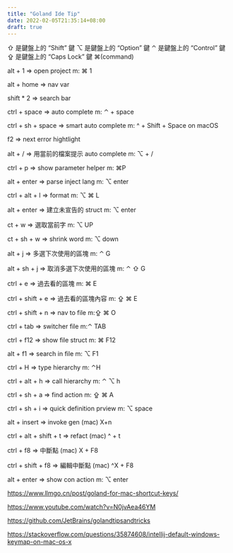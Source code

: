 ```yaml
---
title: "Goland Ide Tip"
date: 2022-02-05T21:35:14+08:00
draft: true
---
```


⇧ 是鍵盤上的 “Shift” 鍵
⌥ 是鍵盤上的 “Option” 鍵
⌃ 是鍵盤上的 “Control” 鍵
⇪ 是鍵盤上的 “Caps Lock” 鍵
⌘(command)

alt + 1 => open project
m: ⌘ 1

alt + home => nav var

shift * 2 => search bar

ctrl + space => auto complete
m: ⌃ + space

ctrl + sh + space => smart auto complete
m: ^ + Shift + Space on macOS


f2 => next error hightlight

alt + / => 用當前的檔案提示 auto complete
m: ⌥  + /

ctrl + p => show parameter helper
m: ⌘P

alt + enter => parse inject lang
m: ⌥ enter

ctrl + alt + l => format
m: ⌥ ⌘ L

alt + enter => 建立未宣告的 struct
m: ⌥ enter

ct + w => 選取當前字
m: ⌥ UP

ct + sh + w => shrink word
m: ⌥ down

alt + j => 多選下次使用的區塊
m: ⌃ G

alt + sh + j => 取消多選下次使用的區塊
m: ⌃ ⇧ G

ctrl + e => 過去看的區塊
m: ⌘ E

ctrl + shift + e => 過去看的區塊內容
m: ⇪ ⌘ E

ctrl + shift + n => nav to file
m:⇪ ⌘ O

ctrl + tab => switcher file
m:⌃ TAB

ctrl + f12 => show file struct
m: ⌘ F12

alt + f1 => search in file
m: ⌥ F1

ctrl + H => type hierarchy
m: ⌃H

ctrl + alt + h => call hierarchy
m: ⌃ ⌥ h

ctrl + sh + a => find action
m: ⇪ ⌘ A

ctrl + sh + i => quick definition prview
m: ⌥ space

alt + insert => invoke gen
(mac) X+n

ctrl + alt + shift + t => refact
(mac) ^ + t

ctrl + f8 => 中斷點
(mac) X + F8

ctrl + shift + f8 => 編輯中斷點
(mac) ^X + F8

alt + enter => show con action
m: ⌥ enter

https://www.llmgo.cn/post/goland-for-mac-shortcut-keys/

https://www.youtube.com/watch?v=N0jvAea46YM

https://github.com/JetBrains/golandtipsandtricks

https://stackoverflow.com/questions/35874608/intellij-default-windows-keymap-on-mac-os-x